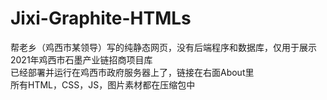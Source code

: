# Jixi-Graphite-HTMLs
帮老乡（鸡西市某领导）写的纯静态网页，没有后端程序和数据库，仅用于展示2021年鸡西市石墨产业链招商项目库<br>
已经部署并运行在鸡西市政府服务器上了，链接在右面About里<br>
所有HTML，CSS，JS，图片素材都在压缩包中
